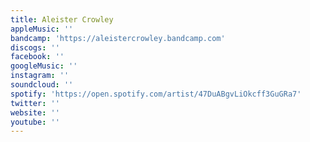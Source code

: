 ```yaml
---
title: Aleister Crowley
appleMusic: ''
bandcamp: 'https://aleistercrowley.bandcamp.com'
discogs: ''
facebook: ''
googleMusic: ''
instagram: ''
soundcloud: ''
spotify: 'https://open.spotify.com/artist/47DuABgvLiOkcff3GuGRa7'
twitter: ''
website: ''
youtube: ''
---
```


